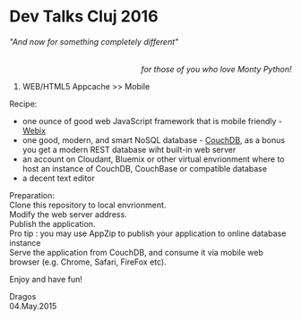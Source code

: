 # Dev Talks Cluj 2016
###### "And now for something completely different" 
<p align="right"><em>for those of you who love Monty Python!</em></p>

1. WEB/HTML5 Appcache >> Mobile

Recipe:
- one ounce of good web JavaScript framework that is mobile friendly - [Webix](http://www.webix.com)
- one good, modern, and smart NoSQL database - [CouchDB](http://couchdb.apache.org/), as a bonus you get a modern REST database wiht built-in web server
- an account on Cloudant, Bluemix or other virtual envrionment where to host an instance of CouchDB, CouchBase or compatible database
- a decent text editor

Preparation:  
Clone this repository to local envrionment.  
Modify the web server address.  
Publish the application.  
Pro tip : you may use AppZip to publish your application to online database instance  
Serve the application from CouchDB, and consume it via mobile web browser (e.g. Chrome, Safari, FireFox etc).

Enjoy and have fun!

Dragos  
04.May.2015
